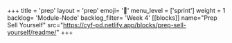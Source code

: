 +++
title = 'prep'
layout = 'prep'
emoji= '📝'
menu_level = ['sprint']
weight = 1
backlog= 'Module-Node'
backlog_filter= 'Week 4'
[[blocks]]
name="Prep Sell Yourself"
src="https://cyf-pd.netlify.app/blocks/prep-sell-yourself/readme/"
+++


